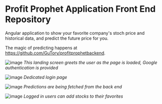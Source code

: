 
# Profit Prophet Application Front End Repository

Angular application to show your favorite company's stoch price and historical data, and predict the future price for you.

The magic of predicting happens at https://github.com/GuTory/profitprophetbackend. 

![image](https://github.com/GuTory/profitprophetfrontend/assets/77408486/a3ced78f-21cb-49f0-8c7e-9dfa48a2ca0f)
*This landing screen greets the user as the page is loaded, Google authentication is provided*

![image](https://github.com/GuTory/profitprophetfrontend/assets/77408486/a09e5d6c-00ec-4fce-9a79-b7a2fad8a8f9)
*Dedicated login page*

![image](https://github.com/GuTory/profitprophetfrontend/assets/77408486/6e20af8f-a66f-4508-95a2-b03b0c53d3f9)
*Predictions are being fetched from the back end*

![image](https://github.com/GuTory/profitprophetfrontend/assets/77408486/23a61294-238c-465e-8238-bbe76c9d8480)
*Logged in users can add stocks to their favorites*
